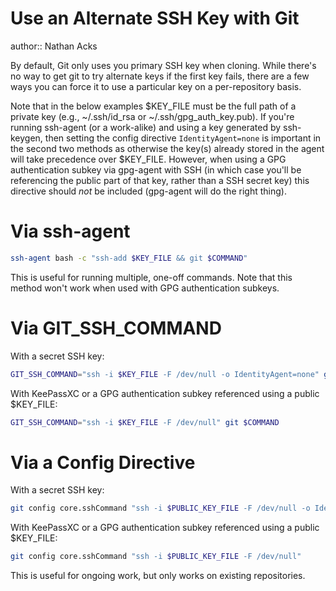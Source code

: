 # Use an Alternate SSH Key with Git

author:: Nathan Acks

By default, Git only uses you primary SSH key when cloning. While there's no way to get git to try alternate keys if the first key fails, there are a few ways you can force it to use a particular key on a per-repository basis.

Note that in the below examples $KEY_FILE must be the full path of a private key (e.g., ~/.ssh/id_rsa or ~/.ssh/gpg_auth_key.pub). If you're running ssh-agent (or a work-alike) and using a key generated by ssh-keygen, then setting the config directive `IdentityAgent=none` is important in the second two methods as otherwise the key(s) already stored in the agent will take precedence over $KEY_FILE. However, when using a GPG authentication subkey via gpg-agent with SSH (in which case you'll be referencing the public part of that key, rather than a SSH secret key) this directive should *not* be included (gpg-agent will do the right thing).

# Via ssh-agent

```bash
ssh-agent bash -c "ssh-add $KEY_FILE && git $COMMAND"
```

This is useful for running multiple, one-off commands. Note that this method won't work when used with GPG authentication subkeys.

# Via GIT_SSH_COMMAND

With a secret SSH key:

```bash
GIT_SSH_COMMAND="ssh -i $KEY_FILE -F /dev/null -o IdentityAgent=none" git $COMMAND
```

With KeePassXC or a GPG authentication subkey referenced using a public $KEY_FILE:

```bash
GIT_SSH_COMMAND="ssh -i $KEY_FILE -F /dev/null" git $COMMAND
```

# Via a Config Directive

With a secret SSH key:

```bash
git config core.sshCommand "ssh -i $PUBLIC_KEY_FILE -F /dev/null -o IdentityAgent=none"
```

With KeePassXC or a GPG authentication subkey referenced using a public $KEY_FILE:

```bash
git config core.sshCommand "ssh -i $PUBLIC_KEY_FILE -F /dev/null"
```

This is useful for ongoing work, but only works on existing repositories.

